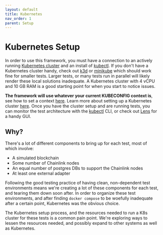 ```yaml
---
layout: default
title: Kubernetes
nav_order: 1
parent: Setup
---
```


# Kubernetes Setup

In order to use this framework, you must have a connection to an actively running [Kubernetes cluster](https://kubernetes.io/docs/tasks/access-application-cluster/access-cluster/) and an install of [kubectl](https://kubernetes.io/releases/download/). If you don't have a Kubernetes cluster handy, check out [k3d](https://k3d.io/) or [minikube](https://minikube.sigs.k8s.io/docs/start/) which should work fine for smaller tests. Larger tests, or many tests run in parallel will likely render these local solutions inadequate. A Kubernetes cluster with 4 vCPU and 10 GB RAM is a good starting point for when you start to notice issues.

**The framework will use whatever your current KUBECONFIG context is**, see how to set a context [here](https://kubernetes.io/docs/concepts/configuration/organize-cluster-access-kubeconfig/). Learn more about setting up a Kubernetes cluster [here](https://kubernetes.io/docs/setup/). Once you have the cluster setup and are running tests, you can monitor the test architecture with the [kubectl](https://kubernetes.io/docs/reference/kubectl/kubectl/) CLI, or check out [Lens](https://k8slens.dev/) for a handy GUI.

## Why?

There's a lot of different components to bring up for each test, most of which involve:

* A simulated blockchain
* Some number of Chainlink nodes
* An equal number of postgres DBs to support the Chainlink nodes
* At least one external adapter

Following the good testing practice of having clean, non-dependent test environments means we're creating a lot of these components for each test, and tearing them down soon after. In order to organize these test environments, and after finding `docker compose` to be woefully inadequate after a certain point, Kubernetes was the obvious choice.

<div class="note note-purple">
The Kubernetes setup process, and the resources needed to run a K8s cluster for these tests is a common pain point. We're exploring ways to lessen the resources needed, and possibly expand to other systems as well as Kubernetes.
</div>
